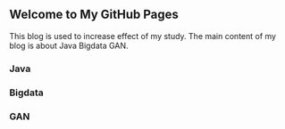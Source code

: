 ## Welcome to My GitHub Pages

This blog is used to increase effect of my study.
The main content of my blog is about Java Bigdata GAN.
### Java 
### Bigdata 
### GAN


